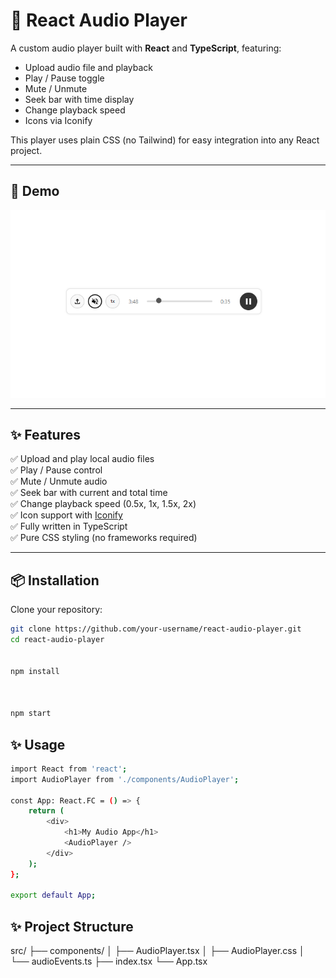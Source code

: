 # 🎵 React Audio Player

A custom audio player built with **React** and **TypeScript**, featuring:

- Upload audio file and playback
- Play / Pause toggle
- Mute / Unmute
- Seek bar with time display
- Change playback speed
- Icons via Iconify

This player uses plain CSS (no Tailwind) for easy integration into any React project.

---

## 🚀 Demo

 ![Alt text describing the image](./src/assets/demo-01.png)

---

## ✨ Features

✅ Upload and play local audio files  
✅ Play / Pause control  
✅ Mute / Unmute audio  
✅ Seek bar with current and total time  
✅ Change playback speed (0.5x, 1x, 1.5x, 2x)  
✅ Icon support with [Iconify](https://iconify.design/)  
✅ Fully written in TypeScript  
✅ Pure CSS styling (no frameworks required)

---

## 📦 Installation

Clone your repository:

```bash
git clone https://github.com/your-username/react-audio-player.git
cd react-audio-player


npm install



npm start
```

## ✨ Usage

```bash
import React from 'react';
import AudioPlayer from './components/AudioPlayer';

const App: React.FC = () => {
    return (
        <div>
            <h1>My Audio App</h1>
            <AudioPlayer />
        </div>
    );
};

export default App;
```


## ✨ Project Structure

src/
├── components/
│   ├── AudioPlayer.tsx
│   ├── AudioPlayer.css
│   └── audioEvents.ts
├── index.tsx
└── App.tsx
